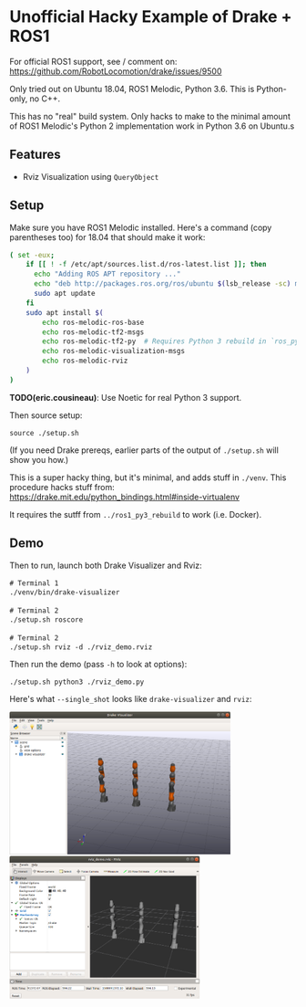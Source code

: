 # Unofficial Hacky Example of Drake + ROS1

For official ROS1 support, see / comment on:
https://github.com/RobotLocomotion/drake/issues/9500

Only tried out on Ubuntu 18.04, ROS1 Melodic, Python 3.6. This is Python-only,
no C++.

This has no "real" build system. Only hacks to make to the minimal amount of
ROS1 Melodic's Python 2 implementation work in Python 3.6 on Ubuntu.s

## Features

* Rviz Visualization using `QueryObject`

## Setup

Make sure you have ROS1 Melodic installed. Here's a command (copy parentheses
too) for 18.04 that should make it work:

```sh
( set -eux;
    if [[ ! -f /etc/apt/sources.list.d/ros-latest.list ]]; then
      echo "Adding ROS APT repository ..."
      echo "deb http://packages.ros.org/ros/ubuntu $(lsb_release -sc) main" > /etc/apt/sources.list.d/ros-latest.list
      sudo apt update
    fi
    sudo apt install $(
        echo ros-melodic-ros-base
        echo ros-melodic-tf2-msgs
        echo ros-melodic-tf2-py  # Requires Python 3 rebuild in `ros_py`.
        echo ros-melodic-visualization-msgs
        echo ros-melodic-rviz
    )
)
```

**TODO(eric.cousineau)**: Use Noetic for real Python 3 support.

Then source setup:

    source ./setup.sh

(If you need Drake prereqs, earlier parts of the output of `./setup.sh` will
show you how.)

This is a super hacky thing, but it's minimal, and adds stuff in `./venv`. This
procedure hacks stuff from:
https://drake.mit.edu/python_bindings.html#inside-virtualenv

It requires the sutff from `../ros1_py3_rebuild` to work (i.e. Docker).

## Demo

Then to run, launch both Drake Visualizer and Rviz:

    # Terminal 1
    ./venv/bin/drake-visualizer

    # Terminal 2
    ./setup.sh roscore

    # Terminal 2
    ./setup.sh rviz -d ./rviz_demo.rviz

Then run the demo (pass `-h` to look at options):

    ./setup.sh python3 ./rviz_demo.py

Here's what `--single_shot` looks like `drake-visualizer` and `rviz`:

<img src="./doc/drake_visualizer.png" height="250px"/> <img src="./doc/rviz.png" height="250px"/>
